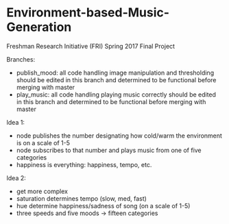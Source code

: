# Environment-based-Music-Generation
Freshman Research Initiative (FRI) Spring 2017 Final Project

Branches:
- publish\_mood: all code handling image manipulation and thresholding should be edited in this branch and determined to be functional before merging with  master
- play\_music: all code handling playing music correctly should be edited in this branch and determined to be functional before merging with  master

Idea 1:
- node publishes the number designating how cold/warm the environment is on a scale of 1-5
- node subscribes to that number and plays music from one of five categories
- happiness is everything: happiness, tempo, etc.

Idea 2:
- get more complex
- saturation determines tempo (slow, med, fast)
- hue determine happiness/sadness of song (on a scale of 1-5)
- three speeds and five moods -> fifteen categories
